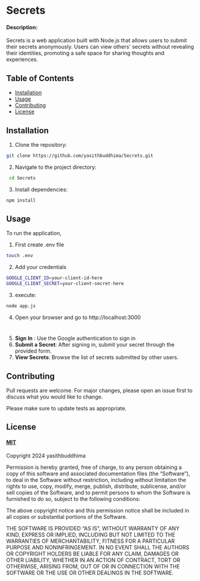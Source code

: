 # Secrets


#### Description:
Secrets is a web application built with Node.js that allows users to submit their secrets anonymously. Users can view others' secrets without revealing their identities, promoting a safe space for sharing thoughts and experiences.

## Table of Contents
- [Installation](#installation)
- [Usage](#usage)
- [Contributing](#contributing)
- [License](#license)

## Installation
1. Clone the repository:
```bash
git clone https://github.com/yasithbuddhima/Secrets.git
```
2. Navigate to the project directory:
```bash
 cd Secrets
```

3. Install dependencies:
```bash
npm install
```

## Usage
To run the application, 
1. First create .env file
```bash
touch .env
```

2. Add your credentials

```bash
GOOGLE_CLIENT_ID=your-client-id-here
GOOGLE_CLIENT_SECRET=your-client-secret-here
```
3. execute:
```bash
node app.js
```

4. Open your browser and go to http://localhost:3000 
#

5. **Sign In** : Use the Google authentication to sign in
6. **Submit a Secret**: After signing in, submit your secret through the provided form.
7. **View Secrets**: Browse the list of secrets submitted by other users.

## Contributing

Pull requests are welcome. For major changes, please open an issue first
to discuss what you would like to change.

Please make sure to update tests as appropriate.

## License 
####  [MIT](https://choosealicense.com/licenses/mit/)
Copyright 2024 yasithbuddhima 

Permission is hereby granted, free of charge, to any person obtaining a copy of this software and associated documentation files (the “Software”), to deal in the Software without restriction, including without limitation the rights to use, copy, modify, merge, publish, distribute, sublicense, and/or sell copies of the Software, and to permit persons to whom the Software is furnished to do so, subject to the following conditions:

The above copyright notice and this permission notice shall be included in all copies or substantial portions of the Software.

THE SOFTWARE IS PROVIDED “AS IS”, WITHOUT WARRANTY OF ANY KIND, EXPRESS OR IMPLIED, INCLUDING BUT NOT LIMITED TO THE WARRANTIES OF MERCHANTABILITY, FITNESS FOR A PARTICULAR PURPOSE AND NONINFRINGEMENT. IN NO EVENT SHALL THE AUTHORS OR COPYRIGHT HOLDERS BE LIABLE FOR ANY CLAIM, DAMAGES OR OTHER LIABILITY, WHETHER IN AN ACTION OF CONTRACT, TORT OR OTHERWISE, ARISING FROM, OUT OF OR IN CONNECTION WITH THE SOFTWARE OR THE USE OR OTHER DEALINGS IN THE SOFTWARE.